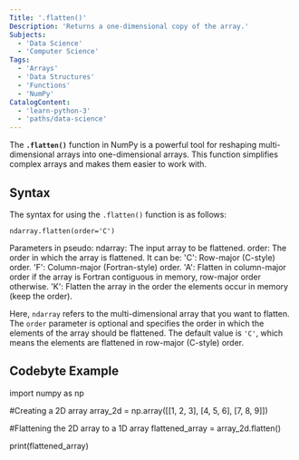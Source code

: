 ```yaml
---
Title: '.flatten()'
Description: 'Returns a one-dimensional copy of the array.'
Subjects:
  - 'Data Science'
  - 'Computer Science'
Tags:
  - 'Arrays'
  - 'Data Structures'
  - 'Functions'
  - 'NumPy'
CatalogContent:
  - 'learn-python-3'
  - 'paths/data-science'
---
```


The **`.flatten()`** function in NumPy is a powerful tool for reshaping multi-dimensional arrays into one-dimensional arrays. This function simplifies complex arrays and makes them easier to work with.

## Syntax

The syntax for using the `.flatten()` function is as follows:

```pseudo
ndarray.flatten(order='C')
```
Parameters in pseudo:
    ndarray: The input array to be flattened.
    order: The order in which the array is flattened. It can be:
    'C': Row-major (C-style) order.
    'F': Column-major (Fortran-style) order.
    'A': Flatten in column-major order if the array is Fortran contiguous in memory, row-major order otherwise.
    'K': Flatten the array in the order the elements occur in memory (keep the order).

Here, `ndarray` refers to the multi-dimensional array that you want to flatten. The `order` parameter is optional and specifies the order in which the elements of the array should be flattened. The default value is `'C'`, which means the elements are flattened in row-major (C-style) order.

## Codebyte Example
  import numpy as np

  #Creating a 2D array
  array_2d = np.array([[1, 2, 3], [4, 5, 6], [7, 8, 9]])

  #Flattening the 2D array to a 1D array
  flattened_array = array_2d.flatten()

  print(flattened_array)



